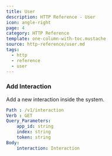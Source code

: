 ```yaml
---
title: User
description: HTTP Reference - User
icon: angle-right
page: 4
category: HTTP Reference
template: one-column-with-toc.mustache
source: http-reference/user.md
tags:
  - http
  - reference
  - user
---
```


### Add Interaction

Add a new interaction inside the system.

```yml
Path : /v1/interaction
Verb : GET
Query_Parameters:
    app_id: string
    index: string
    token: string
Body:
    interaction: Interaction
```
